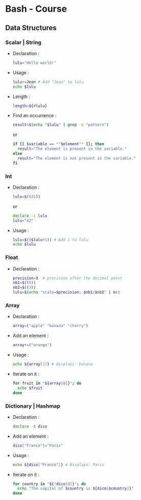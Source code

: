 # Bash - Course

## Data Structures
### Scalar | String
- Declaration :
  ```Bash
  lulu="Hello world!"
  ```
- Usage :
  ```Bash
  lulu+=Jean # Add "Jean" to lulu
  echo $lulu
  ```
- Length :
  ```Bash
  length=${#lulu}
  ```
- Find an occurrence :
  ```Bash
  result=$(echo "$lulu" | grep -o "pattern")
  ```
  or
  ```Bash
  if [[ $variable == *"$element"* ]]; then
    result="The element is present in the variable."
  else 
    result="The element is not present in the variable."
  fi
  ```
### Int
- Declaration :
  ```Bash
  lulu=$((42))
  ```
  or
  ```Bash
  declare -i lulu
  lulu="42"
  ```
- Usage :
  ```Bash
  lulu=$(($lulu+1)) # Add 1 to lulu
  echo $lulu
  ```
### Float
- Declaration :
  ```Bash
  precision=3  # precision after the decimal point
  nb1=$((5))
  nb2=$((3))
  lulu=$(echo "scale=$precision; $nb1/$nb2" | bc)
  ```
### Array
- Declaration :
  ```Bash
  array=("apple" "banana" "cherry")
  ```
- Add an element :
  ```Bash
  array+=("orange")
  ```
- Usage :
  ```Bash
  echo ${array[1]} # Displays: banana
  ```
- Iterate on it :
  ```Bash
  for fruit in "${array[@]}"; do
    echo $fruit
  done
  ```
### Dictionary | Hashmap
- Declaration :
  ```Bash
  declare -A dico
  ```
- Add an element :
  ```Bash
  dico["France"]="Paris"
  ```
- Usage :
  ```Bash
  echo ${dico["France"]} # Displays: Paris
  ```
- Iterate on it :
  ```Bash
  for country in "${!dico[@]}"; do
    echo "The capital of $country is ${dico[$country]}"
  done
  ```
